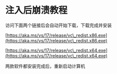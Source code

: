 # 注入后崩溃教程

访问下面两个链接后会自动开始下载，下载完成并安装

[https://aka.ms/vs/17/release/vc\_redist.x86.exe](https://aka.ms/vs/17/release/vc\_redist.x86.exe)

[https://aka.ms/vs/17/release/vc\_redist.x64.exe](https://aka.ms/vs/17/release/vc\_redist.x64.exe)

两款软件都安装完成后，重新启动计算机
